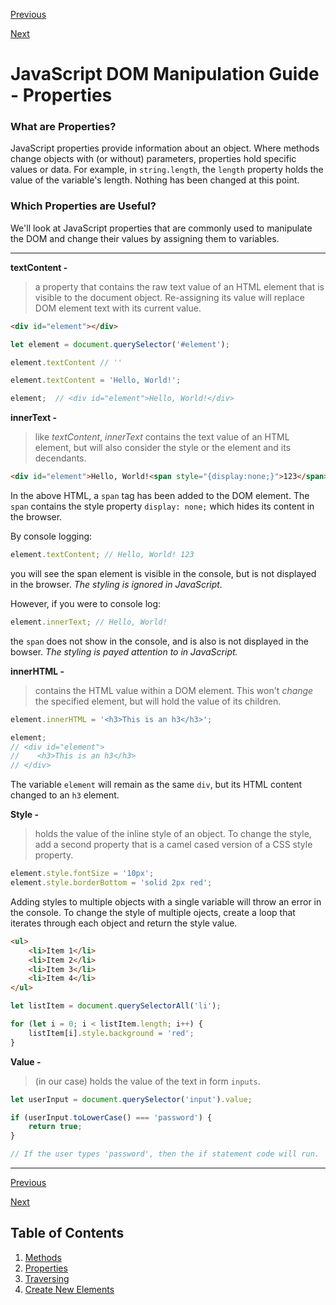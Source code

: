 [Previous](/JavaScript%20DOM%20Manipulation%20Guide/1%20-%20Methods.md "1 - Methods")

[Next](/JavaScript%20DOM%20Manipulation%20Guide/3%20-%20Traversing.md "3 - Traversing")

# JavaScript DOM Manipulation Guide - Properties

### **What are Properties?**

JavaScript properties provide information about an object. Where methods change objects with (or without) parameters, properties hold specific values or data. For example, in `string.length`, the `length` property holds the value of the variable's length. Nothing has been changed at this point.

### **Which Properties are Useful?**

We'll look at JavaScript properties that are commonly used to manipulate the DOM and change their values by assigning them to variables.

***

**textContent -**

> a property that contains the raw text value of an HTML element that is visible to the document object. Re-assigning its value will replace DOM element text with its current value.

```HTML
<div id="element"></div>
```

```javascript
let element = document.querySelector('#element');

element.textContent // ''

element.textContent = 'Hello, World!';

element;  // <div id="element">Hello, World!</div>
```

**innerText -**

> like *textContent*, *innerText* contains the text value of an HTML element, but will also consider the style or the element and its decendants. 


```html
<div id="element">Hello, World!<span style="{display:none;}">123</span></div>
```

In the above HTML, a `span` tag has been added to the DOM element. The `span` contains the style property `display: none;` which hides its content in the browser.

By console logging:

```javascript
element.textContent; // Hello, World! 123
```

you will see the span element is visible in the console, but is not displayed in the browser. *The styling is ignored in JavaScript.*

However, if you were to console log:

```javascript
element.innerText; // Hello, World!
```

the `span` does not show in the console, and is also is not displayed in the bowser. *The styling is payed attention to in JavaScript.*

**innerHTML -**

> contains the HTML value within a DOM element. This won't *change* the specified element, but will hold the value of its children.

```javascript
element.innerHTML = '<h3>This is an h3</h3>';

element;
// <div id="element">
//    <h3>This is an h3</h3>
// </div>
```
The variable `element` will remain as the same `div`, but its HTML content changed to an `h3` element.

**Style -**

> holds the value of the inline style of an object. To change the style, add a second property that is a camel cased version of a CSS style property.  

```javascript
element.style.fontSize = '10px';
element.style.borderBottom = 'solid 2px red';
```

Adding styles to multiple objects with a single variable will throw an error in the console. To change the style of multiple ojects, create a loop that iterates through each object and return the style value.

```HTML
<ul>
    <li>Item 1</li>
    <li>Item 2</li>
    <li>Item 3</li>
    <li>Item 4</li>
</ul>
```

```javascript
let listItem = document.querySelectorAll('li');

for (let i = 0; i < listItem.length; i++) {
    listItem[i].style.background = 'red';
}
```

**Value -**

> (in our case) holds the value of the text in form `inputs`.

```javascript
let userInput = document.querySelector('input').value;

if (userInput.toLowerCase() === 'password') {
    return true;
}

// If the user types 'password', then the if statement code will run.
```

*** 

[Previous](/JavaScript%20DOM%20Manipulation%20Guide/1%20-%20Methods.md "1 - Methods")

[Next](/JavaScript%20DOM%20Manipulation%20Guide/3%20-%20Traversing.md "3 - Traversing")

## Table of Contents

1. [Methods](/JavaScript%20DOM%20Manipulation%20Guide/1%20-%20Methods.md "1 - Methods")
2. [Properties](/JavaScript%20DOM%20Manipulation%20Guide/2%20-%20Properties.md "2 - Properties")
3. [Traversing](/JavaScript%20DOM%20Manipulation%20Guide/3%20-%20Traversing.md "3 - Traversing")
4. [Create New Elements](/JavaScript%20DOM%20Manipulation%20Guide/4%20-%20Create%20New%20Elements.md "4 - Create New Elements")